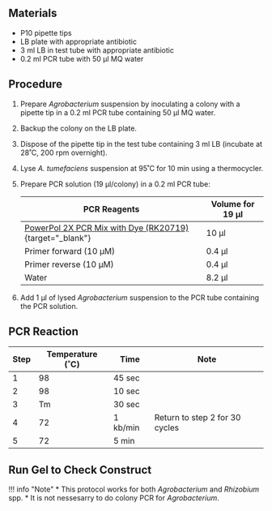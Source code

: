 ## **Materials**

* P10 pipette tips
* LB plate with appropriate antibiotic
* 3 ml LB in test tube with appropriate antibiotic
* 0.2 ml PCR tube with 50 μl MQ water

## **Procedure**
1. Prepare *Agrobacterium* suspension by inoculating a colony with a pipette tip in a 0.2 ml PCR tube containing 50 μl MQ water.
2. Backup the colony on the LB plate.
3. Dispose of the pipette tip in the test tube containing 3 ml LB (incubate at 28˚C, 200 rpm overnight).
4. Lyse *A. tumefaciens* suspension at 95˚C for 10 min using a thermocycler.
5. Prepare PCR solution (19 μl/colony) in a 0.2 ml PCR tube:

    | PCR Reagents | Volume for 19 μl |
    | --- | --- |
    | [PowerPol 2X PCR Mix with Dye (RK20719)](https://abclonal.com/molecular-biology/PowerPol2XPCRMixwithDye/RK20719){target="_blank"} | 10 µl |
    | Primer forward (10 μM) | 0.4 µl |
    | Primer reverse (10 μM) | 0.4 µl |
    | Water | 8.2 µl |

6. Add 1 μl of lysed *Agrobacterium* suspension to the PCR tube containing the PCR solution.

## **PCR Reaction**

| Step | Temperature (˚C) | Time | Note |
| --- | --- | --- | --- |
| 1 | 98 | 45 sec | |
| 2 | 98 | 10 sec | |
| 3 | Tm | 30 sec | |
| 4 | 72 | 1 kb/min | Return to step 2 for 30 cycles |
| 5 | 72 | 5 min | |

## **Run Gel to Check Construct**

!!! info "Note"
    * This protocol works for both *Agrobacterium* and *Rhizobium* spp.
    * It is not nessesarry to do colony PCR for *Agrobacterium*.